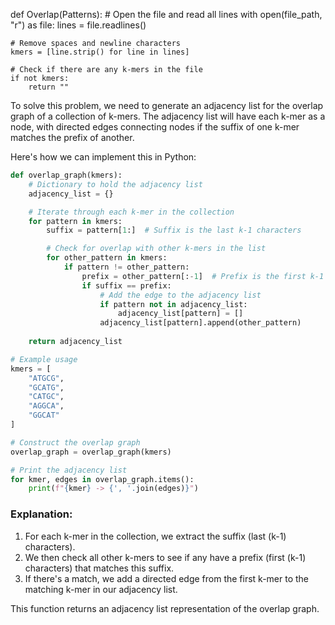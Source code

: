 

def Overlap(Patterns):
    # Open the file and read all lines
    with open(file_path, "r") as file:
        lines = file.readlines()

    # Remove spaces and newline characters
    kmers = [line.strip() for line in lines]

    # Check if there are any k-mers in the file
    if not kmers:
        return ""







To solve this problem, we need to generate an adjacency list for the overlap graph of a collection of k-mers. The adjacency list will have each k-mer as a node, with directed edges connecting nodes if the suffix of one k-mer matches the prefix of another.

Here's how we can implement this in Python:

```python
def overlap_graph(kmers):
    # Dictionary to hold the adjacency list
    adjacency_list = {}

    # Iterate through each k-mer in the collection
    for pattern in kmers:
        suffix = pattern[1:]  # Suffix is the last k-1 characters

        # Check for overlap with other k-mers in the list
        for other_pattern in kmers:
            if pattern != other_pattern:
                prefix = other_pattern[:-1]  # Prefix is the first k-1 characters
                if suffix == prefix:
                    # Add the edge to the adjacency list
                    if pattern not in adjacency_list:
                        adjacency_list[pattern] = []
                    adjacency_list[pattern].append(other_pattern)
                    
    return adjacency_list

# Example usage
kmers = [
    "ATGCG",
    "GCATG",
    "CATGC",
    "AGGCA",
    "GGCAT"
]

# Construct the overlap graph
overlap_graph = overlap_graph(kmers)

# Print the adjacency list
for kmer, edges in overlap_graph.items():
    print(f"{kmer} -> {', '.join(edges)}")
```

### Explanation:
1. For each k-mer in the collection, we extract the suffix (last \(k-1\) characters).
2. We then check all other k-mers to see if any have a prefix (first \(k-1\) characters) that matches this suffix.
3. If there's a match, we add a directed edge from the first k-mer to the matching k-mer in our adjacency list.
  
This function returns an adjacency list representation of the overlap graph.
